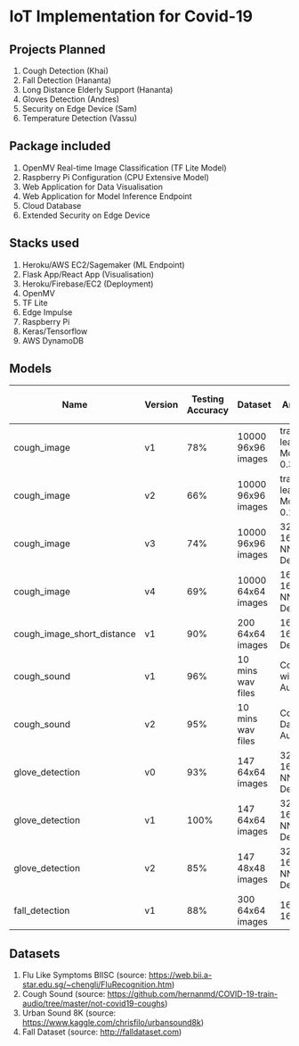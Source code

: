 # IoT Implementation for Covid-19

## Projects Planned

1. Cough Detection (Khai)
2. Fall Detection (Hananta)
3. Long Distance Elderly Support (Hananta)
3. Gloves Detection (Andres)
4. Security on Edge Device (Sam)
5. Temperature Detection (Vassu)

## Package included

1. OpenMV Real-time Image Classification (TF Lite Model)
2. Raspberry Pi Configuration (CPU Extensive Model)
3. Web Application for Data Visualisation
4. Web Application for Model Inference Endpoint
5. Cloud Database
6. Extended Security on Edge Device

## Stacks used

1. Heroku/AWS EC2/Sagemaker (ML Endpoint)
2. Flask App/React App (Visualisation)
3. Heroku/Firebase/EC2 (Deployment)
4. OpenMV
5. TF Lite
6. Edge Impulse
7. Raspberry Pi
8. Keras/Tensorflow
9. AWS DynamoDB

## Models

| Name | Version | Testing Accuracy | Dataset | Architecture | Status (on OpenMV H7) |
| --- | --- | --- | --- | --- | --- |
| cough_image | v1 | 78% | 10000 96x96 images | transfer learning MobileNetV2 0.35 | Insufficient RAM |
| cough_image | v2 | 66% | 10000 96x96 images | transfer learning MobileNetV2 0.1 | Insufficient RAM |
| cough_image | v3 | 74% | 10000 96x96 images | 32-16Conv2D -> NN Dense(10) | Insufficient RAM |
| cough_image | v4 | 69% | 10000 64x64 images | 16-16Conv2D -> NN Dense(10) | Works |
| cough_image_short_distance | v1 | 90% | 200 64x64 images | 16-16Conv2D -> Dense(10) | Works |
| cough_sound | v1 | 96% | 10 mins wav files | Conv1D without Data Augmentation | Not supported |
| cough_sound | v2 | 95% | 10 mins wav files | Conv1D with Data Augmentation | Not supported |
| glove_detection| v0 | 93% | 147 64x64 images | 32-16Conv2D -> NN Dense(10) | Insufficient RAM |
| glove_detection| v1 | 100% | 147 64x64 images | 32-16Conv2D -> NN Dense(10) | Works |
| glove_detection| v2 | 85% | 147 48x48 images | 32-16Conv2D -> NN Dense(10) | Works |
| fall_detection | v1 | 88% | 300 64x64 images | 16-16Conv2D | Works |

## Datasets

1. Flu Like Symptoms BIISC (source: https://web.bii.a-star.edu.sg/~chengli/FluRecognition.htm)
2. Cough Sound (source: https://github.com/hernanmd/COVID-19-train-audio/tree/master/not-covid19-coughs)
3. Urban Sound 8K (source: https://www.kaggle.com/chrisfilo/urbansound8k)
4. Fall Dataset (source: http://falldataset.com)
